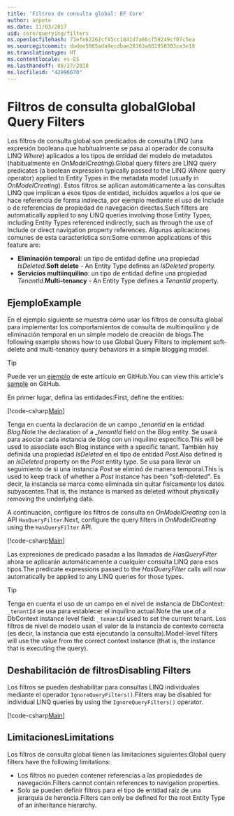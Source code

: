 ```yaml
---
title: 'Filtros de consulta global: EF Core'
author: anpete
ms.date: 11/03/2017
uid: core/querying/filters
ms.openlocfilehash: 73efe62262cf45cc1841d7a86cf59249cf07c5ea
ms.sourcegitcommit: dadee5905ada9ecdbae28363a682950383ce3e10
ms.translationtype: HT
ms.contentlocale: es-ES
ms.lasthandoff: 08/27/2018
ms.locfileid: "42996670"
---
```

# <a name="global-query-filters"></a><span data-ttu-id="b2bb9-102">Filtros de consulta global</span><span class="sxs-lookup"><span data-stu-id="b2bb9-102">Global Query Filters</span></span>

<span data-ttu-id="b2bb9-103">Los filtros de consulta global son predicados de consulta LINQ (una expresión booleana que habitualmente se pasa al operador de consulta LINQ *Where*) aplicados a los tipos de entidad del modelo de metadatos (habitualmente en *OnModelCreating*).</span><span class="sxs-lookup"><span data-stu-id="b2bb9-103">Global query filters are LINQ query predicates (a boolean expression typically passed to the LINQ *Where* query operator) applied to Entity Types in the metadata model (usually in *OnModelCreating*).</span></span> <span data-ttu-id="b2bb9-104">Estos filtros se aplican automáticamente a las consultas LINQ que implican a esos tipos de entidad, incluidos aquellos a los que se hace referencia de forma indirecta, por ejemplo mediante el uso de Include o de referencias de propiedad de navegación directas.</span><span class="sxs-lookup"><span data-stu-id="b2bb9-104">Such filters are automatically applied to any LINQ queries involving those Entity Types, including Entity Types referenced indirectly, such as through the use of Include or direct navigation property references.</span></span> <span data-ttu-id="b2bb9-105">Algunas aplicaciones comunes de esta característica son:</span><span class="sxs-lookup"><span data-stu-id="b2bb9-105">Some common applications of this feature are:</span></span>

* <span data-ttu-id="b2bb9-106">**Eliminación temporal**: un tipo de entidad define una propiedad *IsDeleted*.</span><span class="sxs-lookup"><span data-stu-id="b2bb9-106">**Soft delete** - An Entity Type defines an *IsDeleted* property.</span></span>
* <span data-ttu-id="b2bb9-107">**Servicios multiinquilino**: un tipo de entidad define una propiedad *TenantId*.</span><span class="sxs-lookup"><span data-stu-id="b2bb9-107">**Multi-tenancy** - An Entity Type defines a *TenantId* property.</span></span>

## <a name="example"></a><span data-ttu-id="b2bb9-108">Ejemplo</span><span class="sxs-lookup"><span data-stu-id="b2bb9-108">Example</span></span>

<span data-ttu-id="b2bb9-109">En el ejemplo siguiente se muestra cómo usar los filtros de consulta global para implementar los comportamientos de consulta de multiinquilino y de eliminación temporal en un simple modelo de creación de blogs.</span><span class="sxs-lookup"><span data-stu-id="b2bb9-109">The following example shows how to use Global Query Filters to implement soft-delete and multi-tenancy query behaviors in a simple blogging model.</span></span>

> [!TIP]
> <span data-ttu-id="b2bb9-110">Puede ver un [ejemplo](https://github.com/aspnet/EntityFrameworkCore/tree/master/samples/QueryFilters) de este artículo en GitHub.</span><span class="sxs-lookup"><span data-stu-id="b2bb9-110">You can view this article's [sample](https://github.com/aspnet/EntityFrameworkCore/tree/master/samples/QueryFilters) on GitHub.</span></span>

<span data-ttu-id="b2bb9-111">En primer lugar, defina las entidades:</span><span class="sxs-lookup"><span data-stu-id="b2bb9-111">First, define the entities:</span></span>

[!code-csharp[Main](../../../efcore-repo/samples/QueryFilters/Program.cs#Entities)]

<span data-ttu-id="b2bb9-112">Tenga en cuenta la declaración de un campo __tenantId_ en la entidad _Blog_.</span><span class="sxs-lookup"><span data-stu-id="b2bb9-112">Note the declaration of a __tenantId_ field on the _Blog_ entity.</span></span> <span data-ttu-id="b2bb9-113">Se usará para asociar cada instancia de blog con un inquilino específico.</span><span class="sxs-lookup"><span data-stu-id="b2bb9-113">This will be used to associate each Blog instance with a specific tenant.</span></span> <span data-ttu-id="b2bb9-114">También hay definida una propiedad _IsDeleted_ en el tipo de entidad _Post_.</span><span class="sxs-lookup"><span data-stu-id="b2bb9-114">Also defined is an _IsDeleted_ property on the _Post_ entity type.</span></span> <span data-ttu-id="b2bb9-115">Se usa para llevar un seguimiento de si una instancia _Post_ se eliminó de manera temporal.</span><span class="sxs-lookup"><span data-stu-id="b2bb9-115">This is used to keep track of whether a _Post_ instance has been "soft-deleted".</span></span> <span data-ttu-id="b2bb9-116">Es decir, la instancia se marca como eliminada sin quitar físicamente los datos subyacentes.</span><span class="sxs-lookup"><span data-stu-id="b2bb9-116">That is, the instance is marked as deleted without physically removing the underlying data.</span></span>

<span data-ttu-id="b2bb9-117">A continuación, configure los filtros de consulta en _OnModelCreating_ con la API ```HasQueryFilter```.</span><span class="sxs-lookup"><span data-stu-id="b2bb9-117">Next, configure the query filters in _OnModelCreating_ using the ```HasQueryFilter``` API.</span></span>

[!code-csharp[Main](../../../efcore-repo/samples/QueryFilters/Program.cs#Configuration)]

<span data-ttu-id="b2bb9-118">Las expresiones de predicado pasadas a las llamadas de _HasQueryFilter_ ahora se aplicarán automáticamente a cualquier consulta LINQ para esos tipos.</span><span class="sxs-lookup"><span data-stu-id="b2bb9-118">The predicate expressions passed to the _HasQueryFilter_ calls will now automatically be applied to any LINQ queries for those types.</span></span>

> [!TIP]
> <span data-ttu-id="b2bb9-119">Tenga en cuenta el uso de un campo en el nivel de instancia de DbContext: ```_tenantId``` se usa para establecer el inquilino actual.</span><span class="sxs-lookup"><span data-stu-id="b2bb9-119">Note the use of a DbContext instance level field: ```_tenantId``` used to set the current tenant.</span></span> <span data-ttu-id="b2bb9-120">Los filtros de nivel de modelo usan el valor de la instancia de contexto correcta (es decir, la instancia que está ejecutando la consulta).</span><span class="sxs-lookup"><span data-stu-id="b2bb9-120">Model-level filters will use the value from the correct context instance (that is, the instance that is executing the query).</span></span>

## <a name="disabling-filters"></a><span data-ttu-id="b2bb9-121">Deshabilitación de filtros</span><span class="sxs-lookup"><span data-stu-id="b2bb9-121">Disabling Filters</span></span>

<span data-ttu-id="b2bb9-122">Los filtros se pueden deshabilitar para consultas LINQ individuales mediante el operador ```IgnoreQueryFilters()```.</span><span class="sxs-lookup"><span data-stu-id="b2bb9-122">Filters may be disabled for individual LINQ queries by using the ```IgnoreQueryFilters()``` operator.</span></span>

[!code-csharp[Main](../../../efcore-repo/samples/QueryFilters/Program.cs#IgnoreFilters)]

## <a name="limitations"></a><span data-ttu-id="b2bb9-123">Limitaciones</span><span class="sxs-lookup"><span data-stu-id="b2bb9-123">Limitations</span></span>

<span data-ttu-id="b2bb9-124">Los filtros de consulta global tienen las limitaciones siguientes:</span><span class="sxs-lookup"><span data-stu-id="b2bb9-124">Global query filters have the following limitations:</span></span>

* <span data-ttu-id="b2bb9-125">Los filtros no pueden contener referencias a las propiedades de navegación.</span><span class="sxs-lookup"><span data-stu-id="b2bb9-125">Filters cannot contain references to navigation properties.</span></span>
* <span data-ttu-id="b2bb9-126">Solo se pueden definir filtros para el tipo de entidad raíz de una jerarquía de herencia.</span><span class="sxs-lookup"><span data-stu-id="b2bb9-126">Filters can only be defined for the root Entity Type of an inheritance hierarchy.</span></span>
